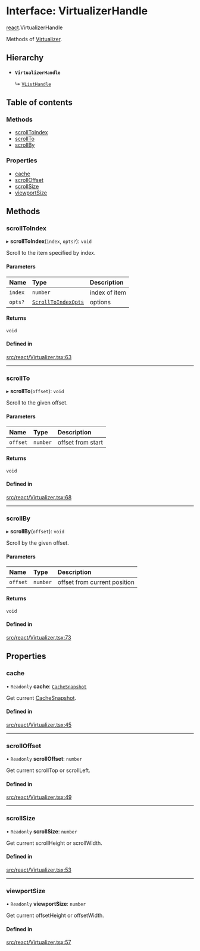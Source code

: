 # Interface: VirtualizerHandle

[react](../modules/react.md).VirtualizerHandle

Methods of [Virtualizer](../modules/react.md#virtualizer).

## Hierarchy

- **`VirtualizerHandle`**

  ↳ [`VListHandle`](react.VListHandle.md)

## Table of contents

### Methods

- [scrollToIndex](react.VirtualizerHandle.md#scrolltoindex)
- [scrollTo](react.VirtualizerHandle.md#scrollto)
- [scrollBy](react.VirtualizerHandle.md#scrollby)

### Properties

- [cache](react.VirtualizerHandle.md#cache)
- [scrollOffset](react.VirtualizerHandle.md#scrolloffset)
- [scrollSize](react.VirtualizerHandle.md#scrollsize)
- [viewportSize](react.VirtualizerHandle.md#viewportsize)

## Methods

### scrollToIndex

▸ **scrollToIndex**(`index`, `opts?`): `void`

Scroll to the item specified by index.

#### Parameters

| Name | Type | Description |
| :------ | :------ | :------ |
| `index` | `number` | index of item |
| `opts?` | [`ScrollToIndexOpts`](react.ScrollToIndexOpts.md) | options |

#### Returns

`void`

#### Defined in

[src/react/Virtualizer.tsx:63](https://github.com/inokawa/virtua/blob/efa0f07c/src/react/Virtualizer.tsx#L63)

___

### scrollTo

▸ **scrollTo**(`offset`): `void`

Scroll to the given offset.

#### Parameters

| Name | Type | Description |
| :------ | :------ | :------ |
| `offset` | `number` | offset from start |

#### Returns

`void`

#### Defined in

[src/react/Virtualizer.tsx:68](https://github.com/inokawa/virtua/blob/efa0f07c/src/react/Virtualizer.tsx#L68)

___

### scrollBy

▸ **scrollBy**(`offset`): `void`

Scroll by the given offset.

#### Parameters

| Name | Type | Description |
| :------ | :------ | :------ |
| `offset` | `number` | offset from current position |

#### Returns

`void`

#### Defined in

[src/react/Virtualizer.tsx:73](https://github.com/inokawa/virtua/blob/efa0f07c/src/react/Virtualizer.tsx#L73)

## Properties

### cache

• `Readonly` **cache**: [`CacheSnapshot`](react.CacheSnapshot.md)

Get current [CacheSnapshot](react.CacheSnapshot.md).

#### Defined in

[src/react/Virtualizer.tsx:45](https://github.com/inokawa/virtua/blob/efa0f07c/src/react/Virtualizer.tsx#L45)

___

### scrollOffset

• `Readonly` **scrollOffset**: `number`

Get current scrollTop or scrollLeft.

#### Defined in

[src/react/Virtualizer.tsx:49](https://github.com/inokawa/virtua/blob/efa0f07c/src/react/Virtualizer.tsx#L49)

___

### scrollSize

• `Readonly` **scrollSize**: `number`

Get current scrollHeight or scrollWidth.

#### Defined in

[src/react/Virtualizer.tsx:53](https://github.com/inokawa/virtua/blob/efa0f07c/src/react/Virtualizer.tsx#L53)

___

### viewportSize

• `Readonly` **viewportSize**: `number`

Get current offsetHeight or offsetWidth.

#### Defined in

[src/react/Virtualizer.tsx:57](https://github.com/inokawa/virtua/blob/efa0f07c/src/react/Virtualizer.tsx#L57)
